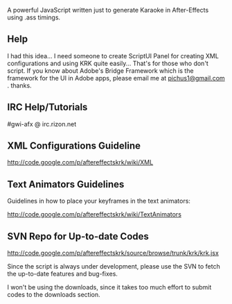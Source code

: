 A powerful JavaScript written just to generate Karaoke in After-Effects using .ass timings.

## Help ##
I had this idea...  I need someone to create ScriptUI Panel for creating XML configurations and using KRK quite easily...  That's for those who don't script.  If you know about Adobe's Bridge Framework which is the framework for the UI in Adobe apps, please email me at pichus1@gmail.com . thanks.

## IRC Help/Tutorials ##
#gwi-afx @ irc.rizon.net

## XML Configurations Guideline ##
http://code.google.com/p/aftereffectskrk/wiki/XML

## Text Animators Guidelines ##
Guidelines in how to place your keyframes in the text animators:

http://code.google.com/p/aftereffectskrk/wiki/TextAnimators

## SVN Repo for Up-to-date Codes ##
http://code.google.com/p/aftereffectskrk/source/browse/trunk/krk/krk.jsx

Since the script is always under development, please use the SVN to fetch the up-to-date features and bug-fixes.

I won't be using the downloads, since it takes too much effort to submit codes to the downloads section.
